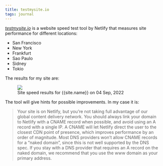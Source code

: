 ```yaml
---
title: testmysite.io
tags: journal
---
```

[<cite>testmysite.io</cite>](https://testmysite.io/) is a website speed test tool by Netlify that measures site performance for different locations:

- San Francisco
- New York
- Frankfurt
- Sao Paulo
- Sidney
- Tokio

The results for my site are:

<figure>
<img src="/img/journal/2022-09-04-site-speed-ulf-codes.png">
<figcaption>Site speed results for {{site.name}} on 04 Sep, 2022</figcaption>
</figure>

The tool will give hints for possible improvements. In my case it is:

> Your site is on Netlify, but you’re not taking full advantage of our global content delivery network.
	You should always link your domain to Netlify with a CNAME record when possible, and avoid using an A record with a single IP.
	A CNAME will let Netlify direct the user to the closest CDN point of presence, which improves performance by an order of magnitude.
	Most DNS providers won’t allow CNAME records for a “naked domain”, since this is not well supported by the DNS spec.
	If you stay with a DNS provider that requires an A record on the naked domain, we recommend that you use the www domain as your primary address.
	
	
